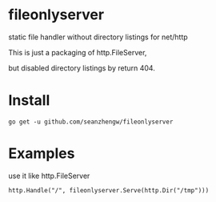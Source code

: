 # fileonlyserver

static file handler without directory listings for net/http

This is just a packaging of http.FileServer,

but disabled directory listings by return 404.

# Install

	go get -u github.com/seanzhengw/fileonlyserver

# Examples

use it like http.FileServer

	http.Handle("/", fileonlyserver.Serve(http.Dir("/tmp")))
